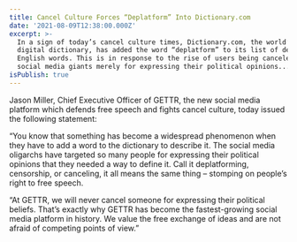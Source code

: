 ```yaml
---
title: Cancel Culture Forces “Deplatform” Into Dictionary.com
date: '2021-08-09T12:38:00.000Z'
excerpt: >-
  In a sign of today’s cancel culture times, Dictionary.com, the world’s leading
  digital dictionary, has added the word “deplatform” to its list of defined
  English words. This is in response to the rise of users being canceled by
  social media giants merely for expressing their political opinions...
isPublish: true
---
```


Jason Miller, Chief Executive Officer of GETTR, the new social media platform which defends free speech and fights cancel culture, today issued the following statement:

“You know that something has become a widespread phenomenon when they have to add a word to the dictionary to describe it. The social media oligarchs have targeted so many people for expressing their political opinions that they needed a way to define it. Call it deplatforming, censorship, or canceling, it all means the same thing – stomping on people’s right to free speech.

“At GETTR, we will never cancel someone for expressing their political beliefs. That’s exactly why GETTR has become the fastest-growing social media platform in history. We value the free exchange of ideas and are not afraid of competing points of view.”
